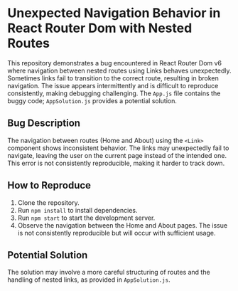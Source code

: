 # Unexpected Navigation Behavior in React Router Dom with Nested Routes

This repository demonstrates a bug encountered in React Router Dom v6 where navigation between nested routes using Links behaves unexpectedly.  Sometimes links fail to transition to the correct route, resulting in broken navigation. The issue appears intermittently and is difficult to reproduce consistently, making debugging challenging.  The `App.js` file contains the buggy code; `AppSolution.js` provides a potential solution.

## Bug Description
The navigation between routes (Home and About) using the `<Link>` component shows inconsistent behavior.  The links may unexpectedly fail to navigate, leaving the user on the current page instead of the intended one.  This error is not consistently reproducible, making it harder to track down.

## How to Reproduce
1. Clone the repository.
2. Run `npm install` to install dependencies.
3. Run `npm start` to start the development server.
4. Observe the navigation between the Home and About pages.  The issue is not consistently reproducible but will occur with sufficient usage.

## Potential Solution
The solution may involve a more careful structuring of routes and the handling of nested links, as provided in `AppSolution.js`.